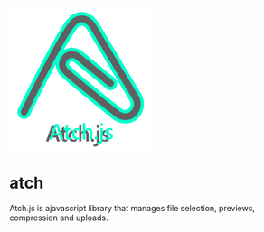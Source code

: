 <img src="./atch_logo.svg" left="25%" width="50%">

# atch
Atch.js is ajavascript library that manages file selection, previews, compression and uploads.

